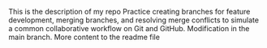 This is the description of my repo
Practice creating branches for feature development, merging branches, and resolving merge conflicts to simulate a common collaborative workflow on Git and GitHub.
Modification in the main branch.
More content to the readme file
